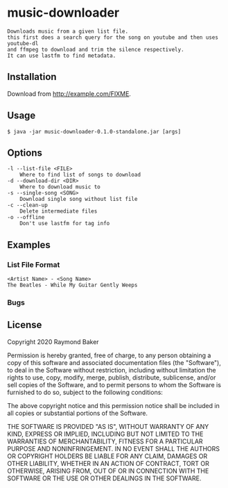 # music-downloader

```
Downloads music from a given list file.
this first does a search query for the song on youtube and then uses youtube-dl
and ffmpeg to download and trim the silence respectively.
It can use lastfm to find metadata.
```

## Installation

Download from http://example.com/FIXME.

## Usage

    $ java -jar music-downloader-0.1.0-standalone.jar [args]

## Options

```
-l --list-file <FILE>  
    Where to find list of songs to download  
-d --download-dir <DIR>  
    Where to download music to  
-s --single-song <SONG>  
    Download single song without list file
-c --clean-up
    Delete intermediate files
-o --offline
    Don't use lastfm for tag info
```

## Examples

### List File Format

```
<Artist Name> - <Song Name>
The Beatles - While My Guitar Gently Weeps
```

### Bugs


## License

Copyright 2020 Raymond Baker

Permission is hereby granted, free of charge, to any person obtaining a copy of this software and associated documentation files (the "Software"), to deal in the Software without restriction, including without limitation the rights to use, copy, modify, merge, publish, distribute, sublicense, and/or sell copies of the Software, and to permit persons to whom the Software is furnished to do so, subject to the following conditions:

The above copyright notice and this permission notice shall be included in all copies or substantial portions of the Software.

THE SOFTWARE IS PROVIDED "AS IS", WITHOUT WARRANTY OF ANY KIND, EXPRESS OR IMPLIED, INCLUDING BUT NOT LIMITED TO THE WARRANTIES OF MERCHANTABILITY, FITNESS FOR A PARTICULAR PURPOSE AND NONINFRINGEMENT. IN NO EVENT SHALL THE AUTHORS OR COPYRIGHT HOLDERS BE LIABLE FOR ANY CLAIM, DAMAGES OR OTHER LIABILITY, WHETHER IN AN ACTION OF CONTRACT, TORT OR OTHERWISE, ARISING FROM, OUT OF OR IN CONNECTION WITH THE SOFTWARE OR THE USE OR OTHER DEALINGS IN THE SOFTWARE.
